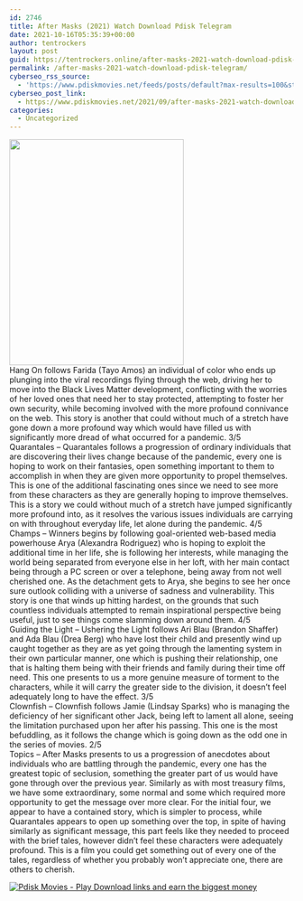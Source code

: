 ```yaml
---
id: 2746
title: After Masks (2021) Watch Download Pdisk Telegram
date: 2021-10-16T05:35:39+00:00
author: tentrockers
layout: post
guid: https://tentrockers.online/after-masks-2021-watch-download-pdisk-telegram/
permalink: /after-masks-2021-watch-download-pdisk-telegram/
cyberseo_rss_source:
  - 'https://www.pdiskmovies.net/feeds/posts/default?max-results=100&start-index=501'
cyberseo_post_link:
  - https://www.pdiskmovies.net/2021/09/after-masks-2021-watch-download-pdisk.html
categories:
  - Uncategorized
---
```

<div class="separator">
  <a href="https://1.bp.blogspot.com/-3Z_zBPcY0eY/YTsTJJMF3qI/AAAAAAAAa_k/W0JRe8vkmdcji9t3ipA3HQSClOGIf1wkwCLcBGAsYHQ/s792/After%2BMasks%2B%25282021%2529%2B.jpg" imageanchor="1"><img loading="lazy" border="0" data-original-height="792" data-original-width="612" height="400" src="https://1.bp.blogspot.com/-3Z_zBPcY0eY/YTsTJJMF3qI/AAAAAAAAa_k/W0JRe8vkmdcji9t3ipA3HQSClOGIf1wkwCLcBGAsYHQ/w309-h400/After%2BMasks%2B%25282021%2529%2B.jpg" width="309" /></a>
</div>



<div>
  <div>
    <span>Hang On follows Farida (Tayo Amos) an individual of color who ends up plunging into the viral recordings flying through the web, driving her to move into the Black Lives Matter development, conflicting with the worries of her loved ones that need her to stay protected, attempting to foster her own security, while becoming involved with the more profound connivance on the web. This story is another that could without much of a stretch have gone down a more profound way which would have filled us with significantly more dread of what occurred for a pandemic. 3/5&nbsp;</span>
  </div>
  
  <div>
    <span>Quarantales – Quarantales follows a progression of ordinary individuals that are discovering their lives change because of the pandemic, every one is hoping to work on their fantasies, open something important to them to accomplish in when they are given more opportunity to propel themselves. This is one of the additional fascinating ones since we need to see more from these characters as they are generally hoping to improve themselves. This is a story we could without much of a stretch have jumped significantly more profound into, as it resolves the various issues individuals are carrying on with throughout everyday life, let alone during the pandemic. 4/5&nbsp;</span>
  </div>
  
  <div>
    <span>Champs – Winners begins by following goal-oriented web-based media powerhouse Arya (Alexandra Rodriguez) who is hoping to exploit the additional time in her life, she is following her interests, while managing the world being separated from everyone else in her loft, with her main contact being through a PC screen or over a telephone, being away from not well cherished one. As the detachment gets to Arya, she begins to see her once sure outlook colliding with a universe of sadness and vulnerability. This story is one that winds up hitting hardest, on the grounds that such countless individuals attempted to remain inspirational perspective being useful, just to see things come slamming down around them. 4/5&nbsp;</span>
  </div>
  
  <div>
    <span>Guiding the Light – Ushering the Light follows Ari Blau (Brandon Shaffer) and Ada Blau (Drea Berg) who have lost their child and presently wind up caught together as they are as yet going through the lamenting system in their own particular manner, one which is pushing their relationship, one that is halting them being with their friends and family during their time off need. This one presents to us a more genuine measure of torment to the characters, while it will carry the greater side to the division, it doesn&#8217;t feel adequately long to have the effect. 3/5&nbsp;</span>
  </div>
  
  <div>
    <span>Clownfish – Clownfish follows Jamie (Lindsay Sparks) who is managing the deficiency of her significant other Jack, being left to lament all alone, seeing the limitation purchased upon her after his passing. This one is the most befuddling, as it follows the change which is going down as the odd one in the series of movies. 2/5&nbsp;</span>
  </div>
  
  <div>
    <span>Topics – After Masks presents to us a progression of anecdotes about individuals who are battling through the pandemic, every one has the greatest topic of seclusion, something the greater part of us would have gone through over the previous year. Similarly as with most treasury films, we have some extraordinary, some normal and some which required more opportunity to get the message over more clear. For the initial four, we appear to have a contained story, which is simpler to process, while Quarantales appears to open up something over the top, in spite of having similarly as significant message, this part feels like they needed to proceed with the brief tales, however didn&#8217;t feel these characters were adequately profound. This is a film you could get something out of every one of the tales, regardless of whether you probably won&#8217;t appreciate one, there are others to cherish.</span>
  </div>
</div>

[![](https://1.bp.blogspot.com/-KJZYdQTn3nw/YS8VdIdXMyI/AAAAAAAAaw4/BR8dsGkpxw0T8C_4G4ALfMA7cP79KN3kwCLcBGAsYHQ/w400-h58/play_download_buttuons-removebg-preview.png "Pdisk Movies - Play Download links and earn the biggest money")](https://kofilink.com/1/bnYya294MDAweGJo?dn=1)